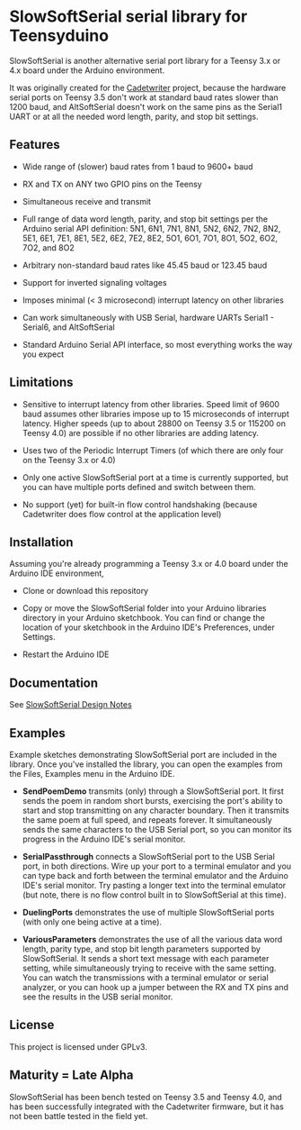 # SlowSoftSerial serial library for Teensyduino

SlowSoftSerial is another alternative serial port library for
a Teensy 3.x or 4.x board under the Arduino environment.

It was originally created for the
[Cadetwriter](https://github.com/IBM-1620/Cadetwriter) project,
because the hardware serial ports on Teensy 3.5 don't work at
standard baud rates slower than 1200 baud, and AltSoftSerial
doesn't work on the same pins as the Serial1 UART or at all the
needed word length, parity, and stop bit settings.

## Features

* Wide range of (slower) baud rates from 1 baud to 9600+ baud

* RX and TX on ANY two GPIO pins on the Teensy

* Simultaneous receive and transmit

* Full range of data word length, parity, and stop bit settings
per the Arduino serial API definition: 5N1, 6N1, 7N1, 8N1, 5N2,
6N2, 7N2, 8N2, 5E1, 6E1, 7E1, 8E1, 5E2, 6E2, 7E2, 8E2, 5O1, 6O1,
7O1, 8O1, 5O2, 6O2, 7O2, and 8O2

* Arbitrary non-standard baud rates like 45.45 baud or 123.45 baud

* Support for inverted signaling voltages

* Imposes minimal (< 3 microsecond) interrupt latency on other libraries

* Can work simultaneously with USB Serial, hardware UARTs Serial1 - Serial6,
and AltSoftSerial

* Standard Arduino Serial API interface, so most everything works
the way you expect

## Limitations

* Sensitive to interrupt latency from other libraries. Speed limit
of 9600 baud assumes other libraries impose up to 15 microseconds of
interrupt latency. Higher speeds (up to about 28800 on Teensy 3.5 or
115200 on Teensy 4.0) are possible if no other libraries are adding
latency.

* Uses two of the Periodic Interrupt Timers (of which there are only
four on the Teensy 3.x or 4.0)

* Only one active SlowSoftSerial port at a time is currently supported,
but you can have multiple ports defined and switch between them.

* No support (yet) for built-in flow control handshaking (because
Cadetwriter does flow control at the application level)

## Installation

Assuming you're already programming a Teensy 3.x or 4.0 board under the
Arduino IDE environment,

* Clone or download this repository

* Copy or move the SlowSoftSerial folder into your Arduino libraries
directory in your Arduino sketchbook. You can find or change the
location of your sketchbook in the Arduino IDE's Preferences, under
Settings.

* Restart the Arduino IDE

## Documentation

See [SlowSoftSerial Design Notes](SlowSoftSerial%20design%20notes.pdf)

## Examples

Example sketches demonstrating SlowSoftSerial port are included in
the library. Once you've installed the library, you can open the
examples from the Files, Examples menu in the Arduino IDE.

* __SendPoemDemo__ transmits (only) through a SlowSoftSerial port.
It first sends the poem in random short bursts, exercising the
port's ability to start and stop transmitting on any character
boundary. Then it transmits the same poem at full speed, and repeats
forever. It simultaneously sends the same characters to the USB Serial
port, so you can monitor its progress in the Arduino IDE's serial
monitor.

* __SerialPassthrough__ connects a SlowSoftSerial port to the USB
Serial port, in both directions. Wire up your port to a terminal
emulator and you can type back and forth between the terminal emulator
and the Arduino IDE's serial monitor. Try pasting a longer text into
the terminal emulator (but note, there is no flow control built in
to SlowSoftSerial at this time).

* __DuelingPorts__ demonstrates the use of multiple SlowSoftSerial
ports (with only one being active at a time).

* __VariousParameters__ demonstrates the use of all the various
data word length, parity type, and stop bit length parameters
supported by SlowSoftSerial. It sends a short text message with
each parameter setting, while simultaneously trying to receive
with the same setting. You can watch the transmissions with a
terminal emulator or serial analyzer, or you can hook up a jumper
between the RX and TX pins and see the results in the USB serial
monitor.

## License

This project is licensed under GPLv3.

## Maturity = Late Alpha

SlowSoftSerial has been bench tested on Teensy 3.5 and Teensy 4.0,
and has been successfully integrated with the Cadetwriter firmware,
but it has not been battle tested in the field yet.
